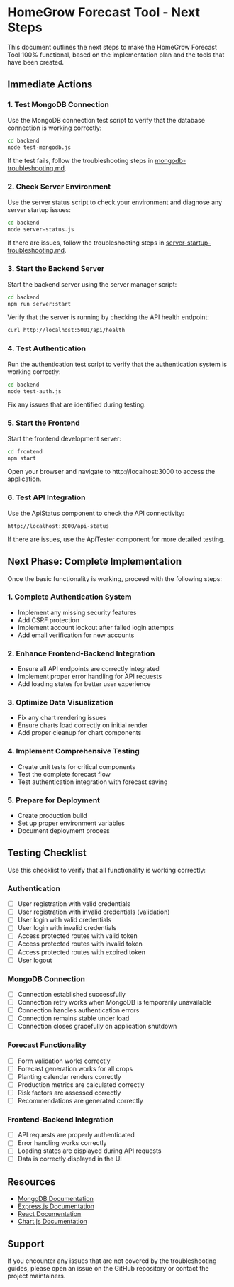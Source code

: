 # HomeGrow Forecast Tool - Next Steps

This document outlines the next steps to make the HomeGrow Forecast Tool 100% functional, based on the implementation plan and the tools that have been created.

## Immediate Actions

### 1. Test MongoDB Connection

Use the MongoDB connection test script to verify that the database connection is working correctly:

```bash
cd backend
node test-mongodb.js
```

If the test fails, follow the troubleshooting steps in [mongodb-troubleshooting.md](mongodb-troubleshooting.md).

### 2. Check Server Environment

Use the server status script to check your environment and diagnose any server startup issues:

```bash
cd backend
node server-status.js
```

If there are issues, follow the troubleshooting steps in [server-startup-troubleshooting.md](server-startup-troubleshooting.md).

### 3. Start the Backend Server

Start the backend server using the server manager script:

```bash
cd backend
npm run server:start
```

Verify that the server is running by checking the API health endpoint:

```bash
curl http://localhost:5001/api/health
```

### 4. Test Authentication

Run the authentication test script to verify that the authentication system is working correctly:

```bash
cd backend
node test-auth.js
```

Fix any issues that are identified during testing.

### 5. Start the Frontend

Start the frontend development server:

```bash
cd frontend
npm start
```

Open your browser and navigate to http://localhost:3000 to access the application.

### 6. Test API Integration

Use the ApiStatus component to check the API connectivity:

```
http://localhost:3000/api-status
```

If there are issues, use the ApiTester component for more detailed testing.

## Next Phase: Complete Implementation

Once the basic functionality is working, proceed with the following steps:

### 1. Complete Authentication System

- Implement any missing security features
- Add CSRF protection
- Implement account lockout after failed login attempts
- Add email verification for new accounts

### 2. Enhance Frontend-Backend Integration

- Ensure all API endpoints are correctly integrated
- Implement proper error handling for API requests
- Add loading states for better user experience

### 3. Optimize Data Visualization

- Fix any chart rendering issues
- Ensure charts load correctly on initial render
- Add proper cleanup for chart components

### 4. Implement Comprehensive Testing

- Create unit tests for critical components
- Test the complete forecast flow
- Test authentication integration with forecast saving

### 5. Prepare for Deployment

- Create production build
- Set up proper environment variables
- Document deployment process

## Testing Checklist

Use this checklist to verify that all functionality is working correctly:

### Authentication

- [ ] User registration with valid credentials
- [ ] User registration with invalid credentials (validation)
- [ ] User login with valid credentials
- [ ] User login with invalid credentials
- [ ] Access protected routes with valid token
- [ ] Access protected routes with invalid token
- [ ] Access protected routes with expired token
- [ ] User logout

### MongoDB Connection

- [ ] Connection established successfully
- [ ] Connection retry works when MongoDB is temporarily unavailable
- [ ] Connection handles authentication errors
- [ ] Connection remains stable under load
- [ ] Connection closes gracefully on application shutdown

### Forecast Functionality

- [ ] Form validation works correctly
- [ ] Forecast generation works for all crops
- [ ] Planting calendar renders correctly
- [ ] Production metrics are calculated correctly
- [ ] Risk factors are assessed correctly
- [ ] Recommendations are generated correctly

### Frontend-Backend Integration

- [ ] API requests are properly authenticated
- [ ] Error handling works correctly
- [ ] Loading states are displayed during API requests
- [ ] Data is correctly displayed in the UI

## Resources

- [MongoDB Documentation](https://docs.mongodb.com/)
- [Express.js Documentation](https://expressjs.com/)
- [React Documentation](https://reactjs.org/)
- [Chart.js Documentation](https://www.chartjs.org/docs/latest/)

## Support

If you encounter any issues that are not covered by the troubleshooting guides, please open an issue on the GitHub repository or contact the project maintainers.
